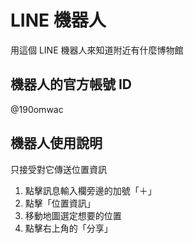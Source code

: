 # LINE 機器人
用這個 LINE 機器人來知道附近有什麼博物館

## 機器人的官方帳號 ID

@190omwac

## 機器人使用說明

只接受對它傳送位置資訊
1. 點擊訊息輸入欄旁邊的加號「＋」
2. 點擊「位置資訊」
3. 移動地圖選定想要的位置
4. 點擊右上角的「分享」